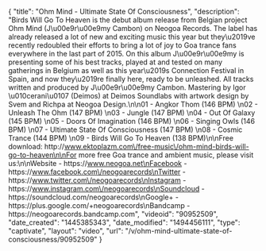 {
    "title": "Ohm Mind - Ultimate State Of Consciousness",
    "description": "Birds Will Go To Heaven is the debut album release from Belgian project Ohm Mind (J\u00e9r\u00e9my Cambon) on Neogoa Records. The label has already released a lot of new and exciting music this year but they\u2019ve recently redoubled their efforts to bring a lot of joy to Goa trance fans everywhere in the last part of 2015. On this album J\u00e9r\u00e9my is presenting some of his best tracks, played at and tested on many gatherings in Belgium as well as this year\u2019s Connection Festival in Spain, and now they\u2019re finally here, ready to be unleashed. All tracks written and produced by J\u00e9r\u00e9my Cambon. Mastering by Igor \u010cerani\u0107 (Deimos) at Deimos Soundlabs with artwork design by Svem and Richpa at Neogoa Design.\n\n01 - Angkor Thom (146 BPM) \n02 - Unleash The Ohm (147 BPM) \n03 - Jungle (147 BPM) \n04 - Out Of Galaxy (145 BPM) \n05 - Doors Of Imagination (146 BPM) \n06 - Singing Owls (146 BPM) \n07 - Ultimate State Of Consciousness (147 BPM) \n08 - Cosmic Trance (144 BPM) \n09 - Birds Will Go To Heaven (138 BPM)\n\nFree download: http:\/\/www.ektoplazm.com\/free-music\/ohm-mind-birds-will-go-to-heaven\n\nFor more free Goa trance and ambient music, please visit us:\n\nWebsite - https:\/\/www.neogoa.net\nFacebook - https:\/\/www.facebook.com\/neogoarecords\nTwitter - https:\/\/www.twitter.com\/neogoarecords\nInstagram - https:\/\/www.instagram.com\/neogoarecords\nSoundcloud - https:\/\/soundcloud.com\/neogoarecords\nGoogle+ - https:\/\/plus.google.com\/+neogoarecords\nBandcamp - https:\/\/neogoarecords.bandcamp.com",
    "videoid": "90952509",
    "date_created": "1445385343",
    "date_modified": "1494456111",
    "type": "captivate",
    "layout": "video",
    "url": "\/v\/ohm-mind-ultimate-state-of-consciousness\/90952509"
}